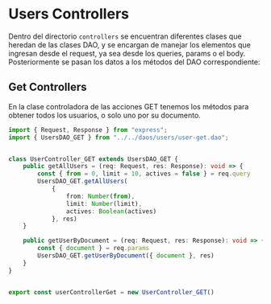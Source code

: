 # Users Controllers

Dentro del directorio `controllers` se encuentran diferentes clases que heredan de las clases DAO, y se encargan de manejar los elementos que ingresan desde el request, ya sea desde los queries, params o el body. Posteriormente se pasan los datos a los métodos del DAO correspondiente:

## Get Controllers

En la clase controladora de las acciones GET tenemos los métodos para obtener todos los usuarios, o solo uno por su documento.

```ts
import { Request, Response } from "express";
import { UsersDAO_GET } from "../../daos/users/user-get.dao";


class UserController_GET extends UsersDAO_GET {
    public getAllUsers = (req: Request, res: Response): void => {
        const { from = 0, limit = 10, actives = false } = req.query
        UsersDAO_GET.getAllUsers(
            {
                from: Number(from),
                limit: Number(limit),
                actives: Boolean(actives)
            }, res)
    }

    public getUserByDocument = (req: Request, res: Response): void => {
        const { document } = req.params
        UsersDAO_GET.getUserByDocument({ document }, res)
    }
}


export const userControllerGet = new UserController_GET()
```
